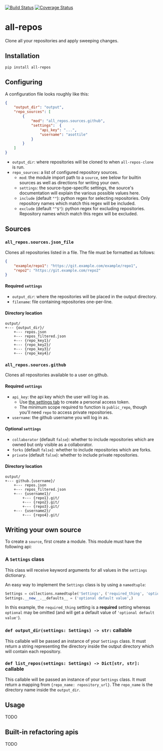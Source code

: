 [![Build Status](https://travis-ci.org/asottile/all-repos.svg?branch=master)](https://travis-ci.org/asottile/all-repos)
[![Coverage Status](https://coveralls.io/repos/github/asottile/all-repos/badge.svg?branch=master)](https://coveralls.io/github/asottile/all-repos?branch=master)

all-repos
=========

Clone all your repositories and apply sweeping changes.

## Installation

`pip install all-repos`


## Configuring

A configuration file looks roughly like this:

```json
{
    "output_dir": "output",
    "repo_sources": [
        {
            "mod": "all_repos.sources.github",
            "settings":  {
                "api_key": "...",
                "username": "asottile"
            }
        }
    ]
}
```

- `output_dir`: where repositories will be cloned to when `all-repos-clone` is
  run.
- `repo_sources`: a list of configured repository sources.
    - `mod`: the module import path to a `source`, see below for builtin
      sources as well as directions for writing your own.
    - `settings`: the source-type-specific settings, the source's
      documentation will explain the various possible values here.
    - `include` (default `""`): python regex for selecting repositories.  Only
      repository names which match this regex will be included.
    - `exclude` (default `"^$"`): python regex for excluding repositories.
      Repository names which match this regex will be excluded.

## Sources

### `all_repos.sources.json_file`

Clones all repositories listed in a file.  The file must be formatted as
follows:

```json
{
    "example/repo1": "https://git.example.com/example/repo1",
    "repo2": "https://git.example.com/repo2"
}
```

#### Required `settings`

- `output_dir`: where the repositories will be placed in the output directory.
- `filename`: file containing repositories one-per-line.

#### Directory location

```
output/
+--- {output_dir}/
    +--- repos.json
    +--- repos_filtered.json
    +--- {repo_key1}/
    +--- {repo_key2}/
    +--- {repo_key3}/
    +--- {repo_key4}/
```

### `all_repos.sources.github`

Clones all repositories available to a user on github.

#### Required `settings`

- `api_key`: the api key which the user will log in as.
    - Use [the settings tab](//github.com/settings/tokens/new) to create a
      personal access token.
    - The minimum scope required to function is `public_repo`, though you'll
      need `repo` to access private repositories.
- `username`: the github username you will log in as.

#### Optional `settings`

- `collaborator` (default `false`): whether to include repositories which are
  owned but only visible as a collaborator.
- `forks` (default `false`): whether to include repositories which are forks.
- `private` (default `false`): whether to include private repositories.

#### Directory location

```
output/
+--- github.{username}/
    +--- repos.json
    +--- repos_filtered.json
    +--- {username1}/
        +--- {repo1}.git/
        +--- {repo2}.git/
        +--- {repo3}.git/
    +--- {username2}/
        +--- {repo4}.git/
```

## Writing your own source

To create a `source`, first create a module.  This module must have the
following api:

### A `Settings` class

This class will receive keyword arguments for all values in the `settings`
dictionary.

An easy way to implement the `Settings` class is by using a `namedtuple`:

```python
Settings = collections.namedtuple('Settings', ('required_thing', 'optional'))
Settings.__new__.__defaults__ = ('optional default value',)
```

In this example, the `required_thing` setting is a **required** setting
whereas `optional` may be omitted (and will get a default value of
`'optional default value'`).

### `def output_dir(settings: Settings) -> str:` callable

This callable will be passed an instance of your `Settings` class.  It must
return a string representing the directory inside the output directory which
will contain each repository.

### `def list_repos(settings: Settings) -> Dict[str, str]:` callable

This callable will be passed an instance of your `Settings` class.  It must
return a mapping from `{repo_name: repository_url}`.  The `repo_name` is the
directory name inside the `output_dir`.


## Usage

TODO

## Built-in refactoring apis

TODO
